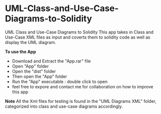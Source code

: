 # UML-Class-and-Use-Case-Diagrams-to-Solidity
UML Class and Use-Case Diagrams to Solidity
This app takes in Class and Use-Case XML files as input and coverts them to solidity code as well as display the UML diagram.

**To use the App**
- Download and Extract the "App.rar" file
- Open "App" folder
- Open the "dist" folder
- Then open the "App" folder
- Run the "App" executable : double click to open
- feel free to expore and contact me for collaboration on how to improve this app

**Note**
All the Xml files for testing is found in the "UML Diagrams XML" folder, 
categorized into class and use-case diagrams accordingly.

